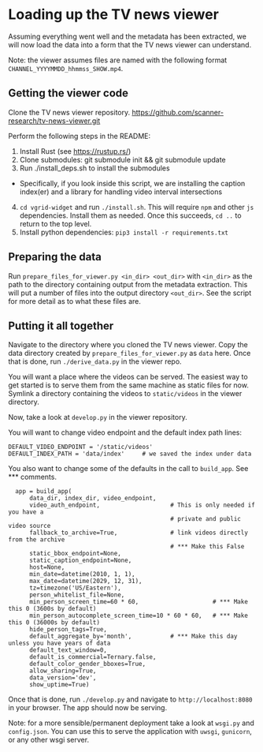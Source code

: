 # Loading up the TV news viewer

Assuming everything went well and the metadata has been extracted, we will now
load the data into a form that the TV news viewer can understand.

Note: the viewer assumes files are named with the following format
`CHANNEL_YYYYMMDD_hhmmss_SHOW.mp4`.

## Getting the viewer code

Clone the TV news viewer repository.
https://github.com/scanner-research/tv-news-viewer.git

Perform the following steps in the README:

1. Install Rust (see https://rustup.rs/)
2. Clone submodules: git submodule init && git submodule update
3. Run ./install_deps.sh to install the submodules
  - Specifically, if you look inside this script, we are installing the
    caption index(er) and a library for handling video interval intersections
4. `cd vgrid-widget` and run `./install.sh`. This will require `npm` and other
   `js` dependencies. Install them as needed. Once this succeeds, `cd ..` to
   return to the top level.
5. Install python dependencies: `pip3 install -r requirements.txt`

## Preparing the data

Run `prepare_files_for_viewer.py <in_dir> <out_dir>` with `<in_dir>` as the path
to the directory containing output from the metadata extraction. This will put a
number of files into the output directory `<out_dir>`. See the script for more
detail as to what these files are.

## Putting it all together

Navigate to the directory where you cloned the TV news viewer. Copy
the data directory created by `prepare_files_for_viewer.py` as `data` here.
Once that is done, run `./derive_data.py` in the viewer repo.

You will want a place where the videos can be served. The easiest way to get
started is to serve them from the same machine as static files for now.
Symlink a directory containing the videos to `static/videos` in the
viewer directory.

Now, take a look at `develop.py` in the viewer repository.

You will want to change video endpoint and the default index path lines:
```
DEFAULT_VIDEO_ENDPOINT = '/static/videos'
DEFAULT_INDEX_PATH = 'data/index'     # we saved the index under data
```

You also want to change some of the defaults in the call to
`build_app`. See *** comments.

```
  app = build_app(
      data_dir, index_dir, video_endpoint, 
      video_auth_endpoint,                    # This is only needed if you have a
                                              # private and public video source
      fallback_to_archive=True,               # link videos directly from the archive
                                              # *** Make this False
      static_bbox_endpoint=None,
      static_caption_endpoint=None,
      host=None,
      min_date=datetime(2010, 1, 1),
      max_date=datetime(2029, 12, 31),
      tz=timezone('US/Eastern'),
      person_whitelist_file=None,
      min_person_screen_time=60 * 60,                     # *** Make this 0 (3600s by default)
      min_person_autocomplete_screen_time=10 * 60 * 60,   # *** Make this 0 (36000s by default)
      hide_person_tags=True,
      default_aggregate_by='month',           # *** Make this day unless you have years of data
      default_text_window=0,
      default_is_commercial=Ternary.false,
      default_color_gender_bboxes=True,
      allow_sharing=True,
      data_version='dev',
      show_uptime=True)
```

Once that is done, run `./develop.py` and navigate to `http://localhost:8080`
in your browser. The app should now be serving.

Note: for a more sensible/permanent deployment take a look at `wsgi.py` and
`config.json`. You can use this to serve the application with `uwsgi`,
`gunicorn`, or any other wsgi server.
